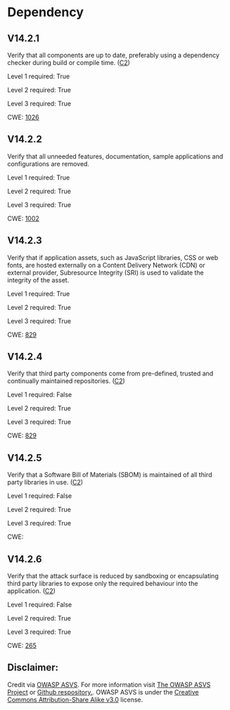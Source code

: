 #  Dependency
## V14.2.1
Verify that all components are up to date, preferably using a dependency checker during build or compile time. ([C2](https://owasp.org/www-project-proactive-controls/#div-numbering))
Level 1 required: True
Level 2 required: True
Level 3 required: True
CWE: [1026](https://cwe.mitre.org/data/definitions/1026)
## V14.2.2
Verify that all unneeded features, documentation, sample applications and configurations are removed.
Level 1 required: True
Level 2 required: True
Level 3 required: True
CWE: [1002](https://cwe.mitre.org/data/definitions/1002)
## V14.2.3
Verify that if application assets, such as JavaScript libraries, CSS or web fonts, are hosted externally on a Content Delivery Network (CDN) or external provider, Subresource Integrity (SRI) is used to validate the integrity of the asset.
Level 1 required: True
Level 2 required: True
Level 3 required: True
CWE: [829](https://cwe.mitre.org/data/definitions/829)
## V14.2.4
Verify that third party components come from pre-defined, trusted and continually maintained repositories. ([C2](https://owasp.org/www-project-proactive-controls/#div-numbering))
Level 1 required: False
Level 2 required: True
Level 3 required: True
CWE: [829](https://cwe.mitre.org/data/definitions/829)
## V14.2.5
Verify that a Software Bill of Materials (SBOM) is maintained of all third party libraries in use. ([C2](https://owasp.org/www-project-proactive-controls/#div-numbering))
Level 1 required: False
Level 2 required: True
Level 3 required: True
CWE: [](https://cwe.mitre.org/data/definitions/)
## V14.2.6
Verify that the attack surface is reduced by sandboxing or encapsulating third party libraries to expose only the required behaviour into the application. ([C2](https://owasp.org/www-project-proactive-controls/#div-numbering))
Level 1 required: False
Level 2 required: True
Level 3 required: True
CWE: [265](https://cwe.mitre.org/data/definitions/265)

## Disclaimer:
Credit via [OWASP ASVS](https://owasp.org/www-project-application-security-verification-standard/). For more information visit [The OWASP ASVS Project](https://owasp.org/www-project-application-security-verification-standard/) or [Github respository.](https://github.com/OWASP/ASVS). OWASP ASVS is under the [Creative Commons Attribution-Share Alike v3.0](https://creativecommons.org/licenses/by-sa/3.0/) license.
